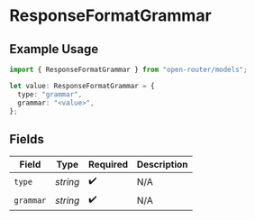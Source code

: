 # ResponseFormatGrammar

## Example Usage

```typescript
import { ResponseFormatGrammar } from "open-router/models";

let value: ResponseFormatGrammar = {
  type: "grammar",
  grammar: "<value>",
};
```

## Fields

| Field              | Type               | Required           | Description        |
| ------------------ | ------------------ | ------------------ | ------------------ |
| `type`             | *string*           | :heavy_check_mark: | N/A                |
| `grammar`          | *string*           | :heavy_check_mark: | N/A                |